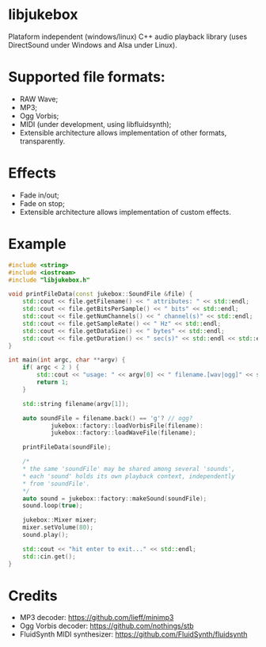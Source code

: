 # libjukebox
Plataform independent (windows/linux) C++ audio playback library (uses DirectSound under Windows and Alsa under Linux).

# Supported file formats:
- RAW Wave;
- MP3;
- Ogg Vorbis;
- MIDI (under development, using libfluidsynth);
- Extensible architecture allows implementation of other formats, transparently.

# Effects
- Fade in/out;
- Fade on stop;
- Extensible architecture allows implementation of custom effects.

# Example
```cpp
#include <string>
#include <iostream>
#include "libjukebox.h"

void printFileData(const jukebox::SoundFile &file) {
	std::cout << file.getFilename() << " attributes: " << std::endl;
	std::cout << file.getBitsPerSample() << " bits" << std::endl;
	std::cout << file.getNumChannels() << " channel(s)" << std::endl;
	std::cout << file.getSampleRate() << " Hz" << std::endl;
	std::cout << file.getDataSize() << " bytes" << std::endl;
	std::cout << file.getDuration() << " sec(s)" << std::endl << std::endl;
}

int main(int argc, char **argv) {
	if( argc < 2 ) {
		std::cout << "usage: " << argv[0] << " filename.[wav|ogg]" << std::endl;
		return 1;
	}

	std::string filename(argv[1]);

	auto soundFile = filename.back() == 'g'? // ogg?
			jukebox::factory::loadVorbisFile(filename):
			jukebox::factory::loadWaveFile(filename);

	printFileData(soundFile);

	/* 
	* the same 'soundFile' may be shared among several 'sounds',
	* each 'sound' holds its own playback context, independently 
	* from 'soundFile'.
	*/
	auto sound = jukebox::factory::makeSound(soundFile);
	sound.loop(true);

	jukebox::Mixer mixer;
	mixer.setVolume(80);
	sound.play();

	std::cout << "hit enter to exit..." << std::endl;
	std::cin.get();
}
```
# Credits

- MP3 decoder: https://github.com/lieff/minimp3
- Ogg Vorbis decoder: https://github.com/nothings/stb
- FluidSynth MIDI synthesizer: https://github.com/FluidSynth/fluidsynth
